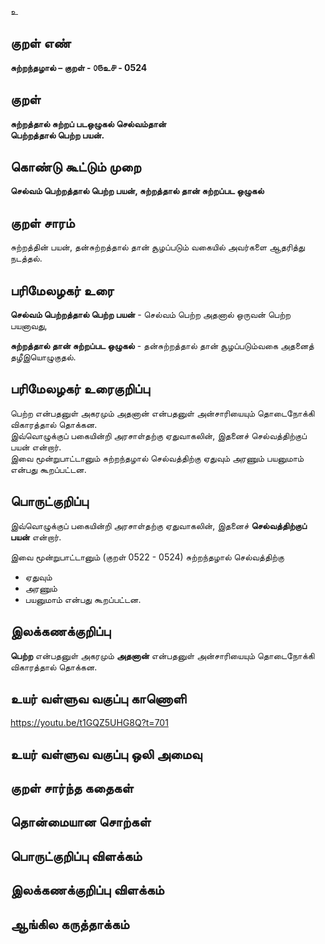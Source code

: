 உ

## குறள் எண் 

**சுற்றந்தழால் – குறள் - ௦௫உ௪ - 0524**  

## குறள் 

**சுற்றத்தால் சுற்றப் படஒழுகல் செல்வம்தான்  
பெற்றத்தால் பெற்ற பயன்.**

## கொண்டு கூட்டும் முறை

**செல்வம் பெற்றத்தால் பெற்ற பயன், சுற்றத்தால் தான் சுற்றப்பட ஒழுகல்**

## குறள் சாரம்   

சுற்றத்தின் பயன், தன்சுற்றத்தால் தான் சூழப்படும் வகையில் அவர்களை ஆதரித்து நடத்தல்.  

## பரிமேலழகர் உரை

**செல்வம் பெற்றத்தால் பெற்ற பயன்** - செல்வம் பெற்ற அதனால் ஒருவன் பெற்ற பயனாவது,  

**சுற்றத்தால் தான் சுற்றப்பட ஒழுகல்** - தன்சுற்றத்தால் தான் சூழப்படும்வகை அதனைத் தழீஇயொழுகுதல். 

## பரிமேலழகர் உரைகுறிப்பு   

பெற்ற என்பதனுள் அகரமும் அதனான் என்பதனுள் அன்சாரியையும் தொடைநோக்கி விகாரத்தால் தொக்கன.  
இவ்வொழுக்குப் பகையின்றி அரசாள்தற்கு ஏதுவாகலின், இதனைச் செல்வத்திற்குப் பயன் என்றார்.  
இவை மூன்றுபாட்டானும் சுற்றந்தழால் செல்வத்திற்கு ஏதுவும் அரணும் பயனுமாம் என்பது கூறப்பட்டன.    

## பொருட்குறிப்பு 
  
இவ்வொழுக்குப் பகையின்றி அரசாள்தற்கு ஏதுவாகலின், இதனைச் **செல்வத்திற்குப் பயன்** என்றார்.  

இவை மூன்றுபாட்டானும் (குறள் 0522 - 0524) சுற்றந்தழால் செல்வத்திற்கு   
* ஏதுவும்   
* அரணும்   
* பயனுமாம் என்பது கூறப்பட்டன.    

## இலக்கணக்குறிப்பு  

**பெற்ற** என்பதனுள் அகரமும் **அதனான்** என்பதனுள் அன்சாரியையும் தொடைநோக்கி விகாரத்தால் தொக்கன.  

## உயர் வள்ளுவ வகுப்பு காணொளி

https://youtu.be/t1GQZ5UHG8Q?t=701

## உயர் வள்ளுவ வகுப்பு ஒலி அமைவு 

 
## குறள் சார்ந்த கதைகள் 


## தொன்மையான சொற்கள்


## பொருட்குறிப்பு விளக்கம்


## இலக்கணக்குறிப்பு விளக்கம்


## ஆங்கில கருத்தாக்கம் 


